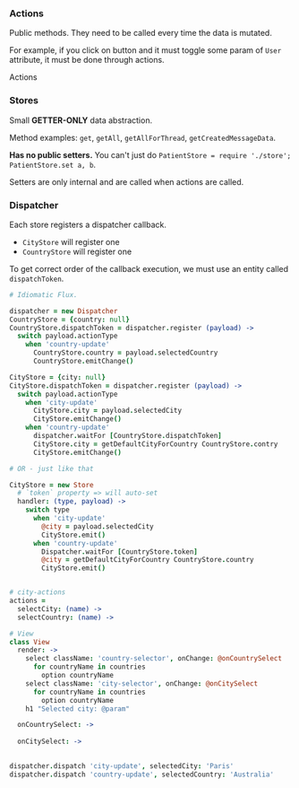 ### Actions

Public methods. They need to be called every time the data is mutated.

For example, if you click on button and it must toggle some param of `User` attribute, it must be done through actions.

Actions 

### Stores

Small **GETTER-ONLY** data abstraction.

Method examples: `get`, `getAll`, `getAllForThread`, `getCreatedMessageData`.

**Has no public setters.**  You can't just do `PatientStore = require './store'; PatientStore.set a, b`.

Setters are only internal and are called when actions are called.

### Dispatcher

Each store registers a dispatcher callback.

* `CityStore` will register one
* `CountryStore` will register one

To get correct order of the callback execution, we must use an entity called `dispatchToken`.

```coffeescript
# Idiomatic Flux.

dispatcher = new Dispatcher
CountryStore = {country: null}
CountryStore.dispatchToken = dispatcher.register (payload) ->
  switch payload.actionType
    when 'country-update'
      CountryStore.country = payload.selectedCountry
      CountryStore.emitChange()

CityStore = {city: null}
CityStore.dispatchToken = dispatcher.register (payload) ->
  switch payload.actionType
    when 'city-update'
      CityStore.city = payload.selectedCity
      CityStore.emitChange()
    when 'country-update'
      dispatcher.waitFor [CountryStore.dispatchToken]
      CityStore.city = getDefaultCityForCountry CountryStore.contry
      CityStore.emitChange()

# OR - just like that

CityStore = new Store
  # `token` property => will auto-set
  handler: (type, payload) ->
    switch type
      when 'city-update'
        @city = payload.selectedCity
        CityStore.emit()
      when 'country-update'
        Dispatcher.waitFor [CountryStore.token]
        @city = getDefaultCityForCountry CountryStore.country
        CityStore.emit()


# city-actions
actions =
  selectCity: (name) ->
  selectCountry: (name) ->

# View
class View
  render: ->
    select className: 'country-selector', onChange: @onCountrySelect
      for countryName in countries
        option countryName
    select className: 'city-selector', onChange: @onCitySelect
      for countryName in countries
        option countryName
    h1 "Selected city: @param"

  onCountrySelect: ->
    
  onCitySelect: ->
    

dispatcher.dispatch 'city-update', selectedCity: 'Paris'
dispatcher.dispatch 'country-update', selectedCountry: 'Australia'
```
